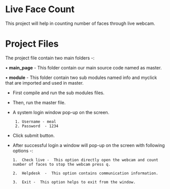 # Live Face Count

This project will help in counting number of faces through live webcam.

# Project Files

The project file contain two main folders -:

•	**main_page** -  This folder contain our main source code named as master.

•	**module** -  This folder contain two sub modules named info and myclick that are imported and used in master.

-	First compile and run the sub modules files. 
-	Then, run the master file.
-	A system login window pop-up on the screen.

         1.	Username - meal
         2.	Password  - 1234
        
-	 Click submit button.
-	After successful login a window will pop-up on the screen with following options -:

        1.	Check live -  This option directly open the webcam and count number of faces to stop the webcam press q.
    
        2.	Helpdesk  -  This option contains communication information.
    
        3.	Exit -  This option helps to exit from the window.

